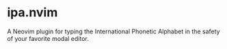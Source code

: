 # ipa.nvim
A Neovim plugin for typing the International Phonetic Alphabet in the safety of your favorite modal editor.
